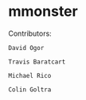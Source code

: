 # mmonster


Contributors:

    David Ogor

    Travis Baratcart

    Michael Rico

    Colin Goltra
